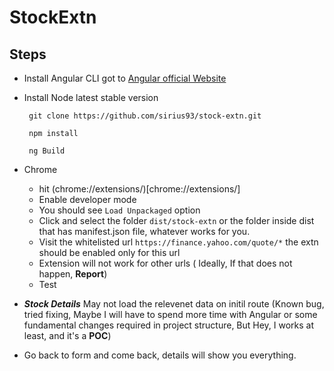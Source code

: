 # StockExtn

## Steps
- Install Angular CLI got to [Angular official Website](https://angular.io)
- Install Node latest stable version 
  ```
   git clone https://github.com/sirius93/stock-extn.git

   npm install

   ng Build

   ```
- Chrome
  - hit (chrome://extensions/)[chrome://extensions/]
  - Enable developer mode
  - You should see `Load Unpackaged` option
  - Click and select the folder `dist/stock-extn` or the folder inside dist that has manifest.json file, whatever works for you.
  - Visit the whitelisted url `https://finance.yahoo.com/quote/*` the extn should be enabled only for this url
  - Extension will not work for other urls ( Ideally, If that does not happen, **Report**)
  - Test
 
- _**Stock Details**_ May not load the relevenet data on initil route (Known bug, tried fixing, Maybe I will have to spend more time with Angular or some fundamental changes required in project structure, But Hey, I works at least, and it's a **POC**)
- Go back to form and come back, details will show you everything.
  
      

